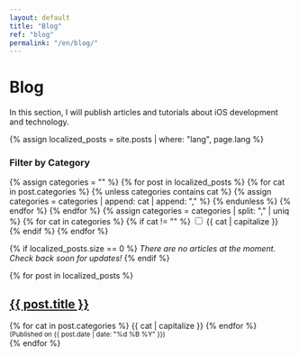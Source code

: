 ```yaml
---
layout: default
title: "Blog"
ref: "blog"
permalink: "/en/blog/"
---
```

# Blog  

In this section, I will publish articles and tutorials about iOS development and technology.

{% assign localized_posts = site.posts | where: "lang", page.lang %}

<div id="category-filters">
  <h3>Filter by Category</h3>
  {% assign categories = "" %}
  {% for post in localized_posts %}
    {% for cat in post.categories %}
      {% unless categories contains cat %}
        {% assign categories = categories | append: cat | append: "," %}
      {% endunless %}
    {% endfor %}
  {% endfor %}
  {% assign categories = categories | split: "," | uniq %}
  {% for cat in categories %}
    {% if cat != "" %}
      <label>
        <input type="checkbox" class="category-checkbox" value="{{ cat }}" />
        {{ cat | capitalize }}
      </label><br />
    {% endif %}
  {% endfor %}
</div>

{% if localized_posts.size == 0 %}
_There are no articles at the moment. Check back soon for updates!_
{% endif %}

<div id="posts-list">
  {% for post in localized_posts %}
    <div class="post-item" data-categories="{% for cat in post.categories %}{{ cat }}{% unless forloop.last %},{% endunless %}{% endfor %}">
      <h2><a href="{{ post.url | relative_url }}">{{ post.title }}</a></h2>
      <div class="post-categories">
        {% for cat in post.categories %}
          <span class="category">{{ cat | capitalize }}</span>
        {% endfor %}
      </div>
      <small>(Published on {{ post.date | date: "%d %B %Y" }})</small>
    </div>
  {% endfor %}
</div>
